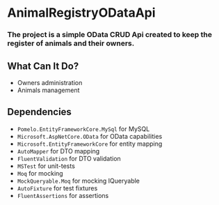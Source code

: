 # AnimalRegistryODataApi

### The project is a simple OData CRUD Api created to keep the register of animals and their owners.

## What Can It Do?
* Owners administration
* Animals management

## Dependencies
* `Pomelo.EntityFrameworkCore.MySql` for MySQL
* `Microsoft.AspNetCore.OData` for OData capabilities
* `Microsoft.EntityFrameworkCore` for entity mapping
* `AutoMapper` for DTO mapping
* `FluentValidation` for DTO validation
* `MSTest` for unit-tests
* `Moq` for mocking
* `MockQueryable.Moq` for mocking IQueryable
* `AutoFixture` for test fixtures
* `FluentAssertions` for assertions
